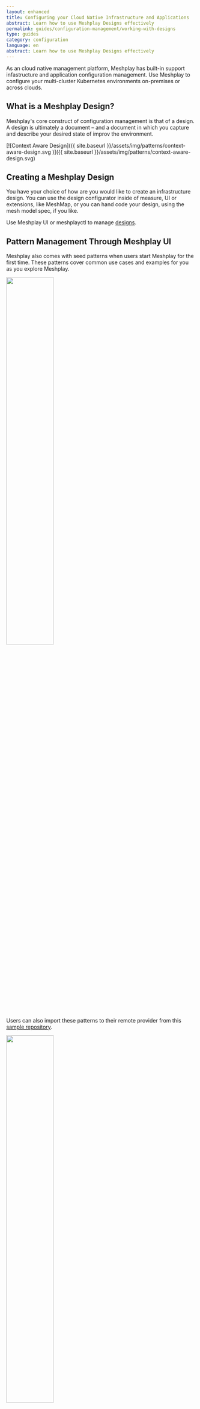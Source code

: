 ```yaml
---
layout: enhanced
title: Configuring your Cloud Native Infrastructure and Applications
abstract: Learn how to use Meshplay Designs effectively
permalink: guides/configuration-management/working-with-designs
type: guides
category: configuration
language: en
abstract: Learn how to use Meshplay Designs effectively
---
```


As an cloud native management platform, Meshplay has built-in support infastructure and application configuration management. Use Meshplay to configure your multi-cluster Kubernetes environments on-premises or across clouds.

## What is a Meshplay Design?

Meshplay's core construct of configuration management is that of a design. A design is ultimately a document – and a document in which you capture and describe your desired state of improv the environment.

[![Context Aware Design]({{ site.baseurl }}/assets/img/patterns/context-aware-design.svg
)]({{ site.baseurl }}/assets/img/patterns/context-aware-design.svg)

## Creating a Meshplay Design

You have your choice of how are you would like to create an infrastructure design. You can use the design configurator inside of measure, UI or extensions, like MeshMap, or you can hand code your design, using the mesh model spec, if you like.
 
Use Meshplay UI or meshplayctl to manage [designs](../tasks/patterns.md).

## Pattern Management Through Meshplay UI

Meshplay also comes with seed patterns when users start Meshplay for the first time. These patterns cover common use cases and examples for you as you explore Meshplay.

<img src="{{ site.baseurl }}/assets/img/configuration-management/meshery-patterns.png" width="50%" />

Users can also import these patterns to their remote provider from this [sample repository](https://github.com/service-mesh-patterns/service-mesh-patterns/tree/master/samples).

<img src="{{ site.baseurl }}/assets/img/configuration-management/pattern-import.png" width="50%" />

Once these patterns are imported, you can then edit these patterns or use the pattern configurator to configure them according to your requirements.

<img src="{{ site.baseurl }}/assets/img/configuration-management/pattern-configure-button.png" width="50%" />

<img src="{{ site.baseurl }}/assets/img/configuration-management/pattern-configure.png" width="50%" />

## Pattern Management Through Meshplay CLI

You can also manage cloud native patterns through Meshplay's CLI, meshplayctl.

The `meshplayctl pattern` subcommand lets you import and apply patterns to your cluster.

For example, if you have your pattern written in a file say, `istio-bookinfo.yaml` which deploys Istio service mesh and onboards the BookInfo app on Istio, you can use meshplayctl to apply this pattern as shown below:

```
meshplayctl pattern apply -f istio-bookinfo.yaml
```

If you already have a pattern imported into Meshplay, you can apply the pattern by name.

```
meshplayctl pattern apply BookInfoApp
```

This will apply the pattern BookInfoApp, which has already been imported into Meshplay.

See [meshplayctl pattern subcommand section](../reference/meshplayctl/#cloud-native-pattern-configuration-and-management) for more details on the `pattern` subcommand.

## WASM Filters

Meshplay can be used for managing WebAssembly Filters through the UI or the CLI.

### Filter Management Through Meshplay UI

Like patterns, Meshplay also comes with some sample WebAssembly Filters for you to experiment.

<img src="{{ site.baseurl }}/assets/img/configuration-management/meshery-filters.png" width="50%" />

You can also import these filters manually to your provider from the [wasm-filters](https://github.com/layer5io/wasm-filters) repo.

Meshplay's sample application [ImageHub](./deploying-sample-apps.md#imagehub) will let you test out configuring these filters out-of-the-box.

You can onboard ImageHub to an installed service mesh as shown below.

<img src="{{ site.baseurl }}/assets/img/configuration-management/image-hub.png" width="50%" />

### Filter Management Through Meshplay CLI

You can also manage WASM filters through Meshplay's CLI, meshplayctl.

The `meshplayctl filter` command lets you import and configure WebAssembly filters.

For example,

```
meshplayctl exp filter apply -f metrics_collector_bg.wasm
```

If you already have a filter imported into Meshplay, you can configure the filter by name.

```
meshplayctl exp filter apply metrics_collector_bg
```

## Applications

Meshplay can also manage your Kubernetes applications and deploy them to any of your connected kubernetes cluster.

### Managing Applications Through Meshplay UI

Meshplay has a set of [sample applications](./deploying-sample-apps.md) which you can use to quickly test out your deployment.

<img src="{{ site.baseurl }}/assets/img/configuration-management/meshery-applications-seeded.png" width="50%" />

You can also bring in your own applications by uploading it from filesystem or importing it from a URL.

<img src="{{ site.baseurl }}/assets/img/configuration-management/meshery-applications.png" width="50%" />

The application files can be described in following formats:
- Kubernetes manifest
- Meshplay Design
- Helm charts
- Docker Compose Apps

You can also run the same application on multiple connected kubernetes clusters and compare the performance. See [Performance Management with Meshplay](performance-management.md) for more details.

### Managing Applications Through Meshplay CLI

The `meshplayctl app` subcommand lets you manage your custom application workloads with Meshplay.

You can onboard/offboard applications from your mesh as shown in the example below.

```
meshplayctl app onboard imagehub.yaml
```

```
meshplayctl app offboard imagehub.yaml
```
